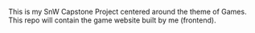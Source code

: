 This is my SnW Capstone Project centered around the theme of Games.
This repo will contain the game website built by me (frontend).

